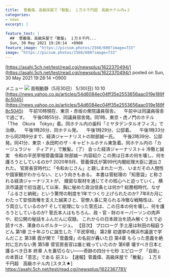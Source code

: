 ```yaml
---
title:  菅義偉、高級床屋で「散髪」 １万８千円超　高級ホテル内★２  
categories:
- news
excerpt: |
  
feature_text: |
  ##  菅義偉、高級床屋で「散髪」 １万８千円...
  Sun, 30 May 2021 19:28:14  +0900
feature_image: "https://picsum.photos/2560/600?image=733"
image: "https://picsum.photos/2560/600?image=733"
---
```


[https://asahi.5ch.net/test/read.cgi/newsplus/1622370494/](https://asahi.5ch.net/test/read.cgi/newsplus/1622370494/)
posted on Sun, 30 May 2021 19:28:14  +0900

<!--more-->

メニュー ![](https://i.imgur.com/hAQWiMt.jpg) 首相動静（5月30日） 5/30(日) 10:10 [https://news.yahoo.co.jp/articles/54d6084ec04ff35e2553656aac019e189f8c5045](https://news.yahoo.co.jp/articles/54d6084ec04ff35e2553656aac019e189f8c5045) 　午前10時現在、東京・赤坂の衆院議員宿舎。 　午前中は同議員宿舎で過ごす。 　午後0時55分、同議員宿舎発。同1時、東京・虎ノ門のホテル「The　Okura　Tokyo」着。同ホテル内の歯科「ミヤタデンタルオフィス」で治療。 　午後1時26分、同ホテル発。 　午後1時29分、公邸着。 　午後1時33分から同2時9分まで、経済ジャーナリストの財部誠一氏。 　午後2時39分、公邸発。同41分、東京・永田町のザ・キャピトルホテル東急着。同ホテル内の「カージュラジャ　ティアド」で散髪。（了） 会った経済ジャーナリスト↓ 冷徹と誠実　令和の平民宰相菅義偉論 財部誠一 内容紹介 この男は日本の何を壊し、何を護ろうとしているのか? 2020年9月、菅義偉氏が第99代内閣総理大臣に選出された。 官房長官時代に「令和おじさん」と親しまれた一方、 いまだその人間性や国家観がわからない、という向きもある。 本書は菅総理の「知恵袋」と称される経済ジャーナリストが、 緻密な取材を通じてその核心へと迫っていく。 横浜市議選で初当選して以来、胸に秘めた政治信条とは何か? 総務相時代、なぜ「ふるさと納税」という驚愕の制度を1年でつくり上げられたのか? 7年8カ月にわたって安倍政権を支えた誠実さと、官僚人事に見られる冷徹な戦略性は、 どう両立しているのか? そして総理になった菅氏は、この日本の何を壊し、何を護ろうとしているのか? 菅氏本人はもちろん、政・官・財のキーパーソンの肉声や、初公開の秘話をふんだんに収録。 これからの日本政治を読み解くうえで必読すべき、渾身のルポルタージュ。 【目次】 プロローグ 手土産は秋田の稲庭うどん 第1章 三十年ぶりに誕生した「平民宰相」 第2章 初選挙の横浜市議選で学んだこと 第3章 霞が関で「菅義偉」の名前が轟いた日 第4章 もらった恩義を絶対に忘れない男 第5章 菅官房長官は誰と戦っていたのか 第6章 壊すべき日本と護るべき日本 終章 人を裏切らない——奇跡の四分十七秒 エピローグ 「自助」の本質は「意志」である 前スレ 【速報】菅義偉、高級床屋で「散髪」　１万８千円超　高級ホテル内 [スタス★] https://asahi.5ch.net/test/read.cgi/newsplus/1622367781/
